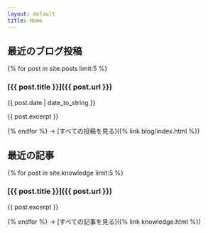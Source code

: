 ```yaml
---
layout: default
title: Home
---
```


## 最近のブログ投稿

{% for post in site.posts limit:5 %}
### [{{ post.title }}]({{ post.url }})

{{ post.date | date_to_string }}

{{ post.excerpt }}

{% endfor %}
-> [すべての投稿を見る]({% link blog/index.html %})



## 最近の記事

{% for post in site.knowledge limit:5 %}
### [{{ post.title }}]({{ post.url }})

{{ post.excerpt }}

{% endfor %}
-> [すべての記事を見る]({% link knowledge.html %})